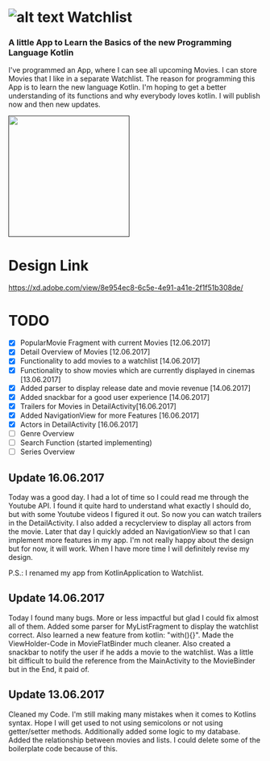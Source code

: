 # ![alt text](https://raw.githubusercontent.com/LeonErath/Watchlist/master/screenshots/Logo.png) Watchlist


### A little App to Learn the Basics of the new Programming Language Kotlin

I've programmed an App, where I can see all upcoming Movies. I can store Movies that I like in a separate Watchlist. The reason for programming this App is to learn the new language Kotlin. I'm hoping to get a better understanding of its functions and why everybody loves kotlin. I will publish now and then new updates.


[<img src="videos/watchlist fin.gif" width="240" />]()

# Design Link
https://xd.adobe.com/view/8e954ec8-6c5e-4e91-a41e-2f1f51b308de/


# TODO
- [x] PopularMovie Fragment with current Movies [12.06.2017]
- [x] Detail Overview of Movies [12.06.2017]
- [x] Functionality to add movies to a watchlist [14.06.2017]
- [x] Functionality to show movies which are currently displayed in cinemas [13.06.2017]
- [x] Added parser to display release date and movie revenue [14.06.2017]
- [x] Added snackbar for a good user experience [14.06.2017]
- [x] Trailers for Movies in DetailActivity[16.06.2017]
- [x] Added NavigationView for more Features [16.06.2017]
- [x] Actors in DetailActivity [16.06.2017]
- [ ] Genre Overview
- [ ] Search Function (started implementing)
- [ ] Series Overview

## Update 16.06.2017

Today was a good day. I had a lot of time so I could read me through the Youtube API. I found it quite hard to understand what exactly I should do, but with some Youtube videos I figured it out. So now you can watch trailers in the DetailActivity. I also added a recyclerview to display all actors from the movie. Later that day I quickly added an NavigationView so that I can implement more features in my app. I'm not really happy about the design but for now, it will work. When I have more time I will definitely revise my design. 

P.S.: I renamed my app from KotlinApplication to Watchlist.

## Update 14.06.2017

Today I found many bugs. More or less impactful but glad I could fix almost all of them. Added some parser for MyListFragment to display the watchlist correct. Also learned a new feature from kotlin: "with(){}". Made the ViewHolder-Code in MovieFlatBinder much cleaner. Also created a snackbar to notify the user if he adds a movie to the watchlist. Was a little bit difficult to build the reference from the MainActivity to the MovieBinder but in the End, it paid of.

## Update 13.06.2017

Cleaned my Code. I'm still making many mistakes when it comes to Kotlins syntax. Hope I will get used to not using semicolons or not using getter/setter methods. Additionally added some logic to my database. Added the relationship between movies and lists. I could delete some of the boilerplate code because of this.
